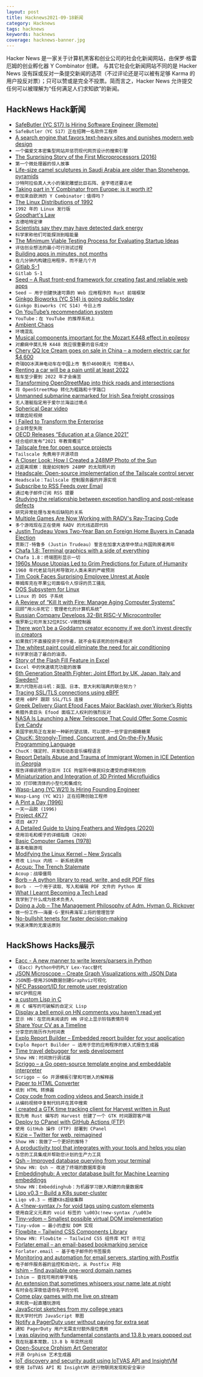 ```yaml
---
layout: post
title: Hacknews2021-09-18新闻
category: Hacknews
tags: hacknews
keywords: hacknews
coverage: hacknews-banner.jpg
---
```


Hacker News 是一家关于计算机黑客和创业公司的社会化新闻网站，由保罗·格雷厄姆的创业孵化器 Y Combinator 创建。
与其它社会化新闻网站不同的是 Hacker News 没有踩或反对一条提交新闻的选项（不过评论还是可以被有足够 Karma 的用户投反对票）；只可以赞或是完全不投票。简而言之，Hacker News 允许提交任何可以被理解为“任何满足人们求知欲”的新闻。

## HackNews Hack新闻


- [SafeButler (YC S17) Is Hiring Software Engineer (Remote)](https://www.safebutler.com/careers)
- `SafeButler（YC S17）正在招聘一名软件工程师`
- [A search engine that favors text-heavy sites and punishes modern web design](https://search.marginalia.nu/)
- `一个偏爱文本密集型网站并惩罚现代网页设计的搜索引擎`
- [The Surprising Story of the First Microprocessors (2016)](https://spectrum.ieee.org/the-surprising-story-of-the-first-microprocessors)
- `第一个微处理器的惊人故事`
- [Life-size camel sculptures in Saudi Arabia are older than Stonehenge, pyramids](https://www.smithsonianmag.com/smart-news/life-size-camel-sculptures-in-saudi-arabia-are-older-than-stonehenge-pyramids-of-giza-180978693/)
- `沙特阿拉伯真人大小的骆驼雕塑比巨石阵、金字塔还要古老`
- [Taking part in Y Combinator from Europe: is it worth it?](https://sifted.eu/articles/yc-combinator-alum-tips/)
- `参加来自欧洲的 Y Combinator：值得吗？`
- [The Linux Distributions of 1992](https://lunduke.substack.com/p/the-linux-distributions-of-1992)
- `1992 年的 Linux 发行版`
- [Goodhart's Law](https://en.wikipedia.org/wiki/Goodhart%27s_law)
- `古德哈特定律`
- [Scientists say they may have detected dark energy](https://phys.org/news/2021-09-dark-energy-scientists-possibility.html)
- `科学家称他们可能探测到暗能量`
- [The Minimum Viable Testing Process for Evaluating Startup Ideas](https://review.firstround.com/the-minimum-viable-testing-process-for-evaluating-startup-ideas)
- `评估创业想法的最小可行测试过程`
- [Building apps in minutes, not months](https://alexanderobenauer.com/labnotes/001/)
- `在几分钟内构建应用程序，而不是几个月`
- [Gitlab S-1](https://www.sec.gov/Archives/edgar/data/1653482/000162828021018818/gitlab-sx1.htm)
- `Gitlab S-1`
- [Seed – A Rust front-end framework for creating fast and reliable web apps](https://github.com/seed-rs/seed)
- `Seed – 用于创建快速可靠的 Web 应用程序的 Rust 前端框架`
- [Ginkgo Bioworks (YC S14) is going public today](https://blog.ycombinator.com/ginkgo-bioworks-s14-is-going-public-today/)
- `Ginkgo Bioworks (YC S14) 今日上市`
- [On YouTube’s recommendation system](https://blog.youtube/inside-youtube/on-youtubes-recommendation-system/)
- `YouTube：在 YouTube 的推荐系统上`
- [Ambient Chaos](https://neal.fun/ambient-chaos/)
- `环境混乱`
- [Musical components important for the Mozart K448 effect in epilepsy](https://www.nature.com/articles/s41598-021-95922-7)
- `对癫痫中莫扎特 K448 效应很重要的音乐成分`
- [Chery QQ Ice Cream goes on sale in China – a modern electric car for $4,600](https://gadgettendency.com/a-modern-electric-car-for-4600-chery-qq-ice-cream-goes-on-sale-in-china/)
- `奇瑞QQ冰淇淋电动车在中国上市 售价4600美元 可搭载4人`
- [Renting a car will be a pain until at least 2022](https://www.latimes.com/business/story/2021-09-13/car-rental-problems-persist-until-at-least-2022)
- `租车至少要到 2022 年才会痛苦`
- [Transforming OpenStreetMap into thick roads and intersections](https://a-b-street.github.io/docs/tech/map/geometry/index.html)
- `将 OpenStreetMap 转化为粗路和十字路口`
- [Unmanned submarine earmarked for Irish Sea freight crossings](https://www.bbc.co.uk/news/uk-northern-ireland-58571143)
- `无人潜艇指定用于爱尔兰海运过境点`
- [Spherical Gear video](https://www.youtube.com/watch?v=AHUv9Zda_48)
- `球面齿轮视频`
- [I Failed to Transform the Enterprise](https://anonyfox.com/blog/i-failed-to-transform-the-enterprise/)
- `企业转型失败`
- [OECD Releases “Education at a Glance 2021”](https://www.oecd-ilibrary.org/education/education-at-a-glance-2021_b35a14e5-en)
- `经合组织发布“2021 年教育概览”`
- [Tailscale free for open source projects](https://tailscale.com/blog/community-github-pricing/)
- `Tailscale 免费用于开源项目`
- [A Closer Look: How I Created a 248MP Photo of the Sun](https://petapixel.com/2021/09/15/a-closer-look-how-i-created-a-248mp-photo-of-the-sun/)
- `近距离观察：我是如何制作 248MP 的太阳照片的`
- [Headscale: Open-source implementation of the Tailscale control server](https://github.com/juanfont/headscale)
- `Headscale：Tailscale 控制服务器的开源实现`
- [Subscribe to RSS Feeds over Email](https://rssby.email/)
- `通过电子邮件订阅 RSS 提要`
- [Studying the relationship between exception handling and post-release defects](https://neverworkintheory.org/2021/09/16/exception-handling-practices-and-post-release-defects.html)
- `研究异常处理与发布后缺陷的关系`
- [Multiple Games Are Now Working with RADV's Ray-Tracing Code](https://www.phoronix.com/scan.php?page=news_item&px=RADV-Ray-Tracing-Multi-Games)
- `多个游戏现在正在使用 RADV 的光线追踪代码`
- [Justin Trudeau Vows Two-Year Ban on Foreign Home Buyers in Canada Election](https://www.bloomberg.com/news/articles/2021-08-24/trudeau-vows-two-year-ban-on-foreign-home-buyers-if-re-elected)
- `贾斯汀·特鲁多 (Justin Trudeau) 誓言在加拿大选举中禁止外国购房者两年`
- [Chafa 1.8: Terminal graphics with a side of everything](https://hpjansson.org/blag/2021/09/16/chafa-1-8-terminal-graphics-with-a-side-of-everything/)
- `Chafa 1.8：终端图形显示一切`
- [1960s Mouse Utopias Led to Grim Predictions for Future of Humanity](https://www.smithsonianmag.com/smart-news/how-mouse-utopias-1960s-led-grim-predictions-humans-180954423/)
- `1960 年代老鼠乌托邦导致对人类未来的严峻预测`
- [Tim Cook Faces Surprising Employee Unrest at Apple](https://www.nytimes.com/2021/09/17/technology/apple-employee-unrest.html)
- `蒂姆库克在苹果公司面临令人惊讶的员工骚乱`
- [DOS Subsystem for Linux](https://github.com/haileys/doslinux)
- `Linux 的 DOS 子系统`
- [A Review of “Kill It with Fire: Manage Aging Computer Systems”](https://www.usenix.org/publications/loginonline/kill-it-fire)
- `回顾“用火杀死它：管理老化的计算机系统”`
- [Russian Company Develops 32-Bit RISC-V Microcontroller](https://www.tomshardware.com/news/russian-risc-v-microcontroller)
- `俄罗斯公司开发32位RISC-V微控制器`
- [There won’t be a Goddamn creator economy if we don’t invest directly in creators](https://pizzaparty.substack.com/p/there-wont-be-a-goddamn-creator-economy)
- `如果我们不直接投资于创作者，就不会有该死的创作者经济`
- [The whitest paint could eliminate the need for air conditioning](https://news.yahoo.com/scientists-created-worlds-whitest-paint-163538024.html)
- `科学家创造了最白的油漆。`
- [Story of the Flash Fill Feature in Excel](https://blog.sigplan.org/2021/09/14/the-story-of-the-flash-fill-feature-in-excel/)
- `Excel 中的快速填充功能的故事`
- [6th Generation Stealth Fighter: Joint Effort by UK, Japan, Italy and Sweden?](https://www.19fortyfive.com/2021/09/6th-generation-stealth-fighter-joint-effort-by-uk-japan-italy-and-sweden/)
- `第六代隐形战斗机：英国、日本、意大利和瑞典的联合努力？`
- [Tracing SSL/TLS connections using eBPF](https://blog.px.dev/ebpf-openssl-tracing/)
- `使用 eBPF 跟踪 SSL/TLS 连接`
- [Greek Delivery Giant Efood Faces Major Backlash over Worker’s Rights](https://greekreporter.com/2021/09/17/greek-delivery-giant-efood-faces-major-backlash-over-workers-rights/)
- `希腊外卖巨头 Efood 面临工人权利的强烈反对`
- [NASA Is Launching a New Telescope That Could Offer Some Cosmic Eye Candy](https://www.npr.org/2021/09/16/1036600340/nasa-is-launching-a-new-telescope-that-could-offer-some-cosmic-eye-candy)
- `美国宇航局正在发射一种新的望远镜，可以提供一些宇宙的眼睛糖果`
- [ChucK: Strongly-Timed, Concurrent, and On-the-Fly Music Programming Language](https://chuck.cs.princeton.edu/)
- `ChucK：强定时、并发和动态音乐编程语言`
- [Report Details Abuse and Trauma of Immigrant Women in ICE Detention in Georgia](https://projectsouth.org/new-report-details-abuse-and-trauma-of-immigrant-women-in-ice-detention-in-georgia/)
- `报告详细说明乔治亚州 ICE 拘留所中移民妇女遭受的虐待和创伤`
- [Miniaturization and Integration of 3D Printed Microfluidics](https://rdcu.be/cxWVY)
- `3D 打印微流体的小型化和集成化`
- [Wasp-Lang (YC W21) Is Hiring Founding Engineer](item?id=28574293)
- `Wasp-Lang (YC W21) 正在招聘创始工程师`
- [A Pint a Day (1996)](https://www.chemistryworld.com/news/a-pint-a-day--/9706.article)
- `一天一品脱 (1996)`
- [Project 4K77](https://www.thestarwarstrilogy.com/project-4k77/)
- `项目 4K77`
- [A Detailed Guide to Using Feathers and Wedges (2020)](https://thestonetrust.org/guide-to-feathers-and-wedges/)
- `使用羽毛和楔子的详细指南（2020）`
- [Basic Computer Games (1978)](https://www.atariarchives.org/basicgames/)
- `基本电脑游戏`
- [Modifying the Linux Kernel – New Syscalls](https://codingkaiser.blog/2021/07/17/create-your-own-system-calls%e2%80%8a-%e2%80%8aprocess-weights/)
- `修改 Linux 内核 – 新系统调用`
- [Acoup: The Trench Stalemate](https://acoup.blog/2021/09/17/collections-no-mans-land-part-i-the-trench-stalemate/)
- `Acoup：战壕僵局`
- [Borb – A python library to read, write, and edit PDF files](https://borbpdf.com/)
- `Borb - 一个用于读取、写入和编辑 PDF 文件的 Python 库`
- [What I Learnt Becoming a Tech Lead](https://tomgamon.com/posts/things-i-have-learned-new-tech-lead/)
- `我学到了什么成为技术负责人`
- [Doing a Job – The Management Philosophy of Adm. Hyman G. Rickover](https://govleaders.org/rickover.htm)
- `做一份工作——海曼·G·里科弗海军上将的管理哲学`
- [No-bullshit tenets for faster decision-making](https://www.rubick.com/tenets-for-faster-decisionmaking)
- `快速决策的无废话原则`


## HackShows Hacks展示

- [ Eacc - A new manner to write lexers/parsers in Python](https://github.com/iogf/eacc)
- `（Eacc）Python中的PLY Lex-Yacc替代`
- [ JSON Microscope – Create Graph Visualizations with JSON Data](https://nounparse.com/)
- `JSON图–使用JSON数据创建Graphviz可视化`
- [ NFC Passport/ID for remote user registration](https://passportreader.app)
- `NFC护照应用`
- [ a custom Lisp in C](https://github.com/codr7/alisp)
- `用 C 编写的可破解的自定义 Lisp`
- [ Display a bell emoji on HN comments you haven't read yet](https://gist.github.com/linkdd/76fd57d02480c3e36a4e3f8ce39322b1)
- `显示 HN：在您尚未阅读的 HN 评论上显示铃铛表情符号`
- [ Share Your CV as a Timeline](http://puu.world/fe6caea2-dfec-4213-87ce-cacfabb23d70)
- `分享您的简历作为时间表`
- [ Explo Report Builder – Embedded report builder for your application](https://explo.co/report-builder)
- `Explo Report Builder – 适用于您的应用程序的嵌入式报告生成器`
- [ Time travel debugger for web development](https://www.replay.io/)
- `Show HN：时间旅行调试器`
- [ Scriggo – a Go open-source template engine and embeddable interpreter](https://github.com/open2b/scriggo)
- `Scriggo – Go 开源模板引擎和可嵌入的解释器`
- [ Paper to HTML Converter](https://papertohtml.org)
- `纸到 HTML 转换器`
- [ Copy code from coding videos and Search inside it](https://www.blckbx.ai/)
- `从编码视频中复制代码并在其中搜索`
- [ I created a GTK time tracking client for Harvest written in Rust](https://github.com/frenkel/timer-for-harvest)
- `我为用 Rust 编写的 Harvest 创建了一个 GTK 时间跟踪客户端`
- [ Deploy to CPanel with GitHub Actions (FTP)](https://gist.github.com/mahdyar/2b99f57e30ce28a459dcc728a1893e68)
- `使用 GitHub 操作 (FTP) 部署到 CPanel`
- [ Kizie – Twitter for web, reimagined](https://kizie.co)
- `Show HN：我做了一个更好的推特？`
- [ A productivity tool that integrates with your tools and helps you plan](http://taskablehq.com/)
- `与您的工具集成并帮助您计划的生产力工具`
- [ Qsh – Improved database querying from your terminal](https://github.com/muhmud/qsh)
- `Show HN: Qsh – 改进了终端的数据库查询`
- [ Embeddinghub: A vector database built for Machine Learning embeddings](https://github.com/featureform/embeddinghub)
- `Show HN：Embeddinghub：为机器学习嵌入构建的向量数据库`
- [ Liqo v0.3 – Build a K8s super-cluster](https://github.com/liqotech/liqo/)
- `Liqo v0.3 – 搭建K8s超级集群`
- [ A <!new-syntax /> for void tags using custom elements](https://github.com/i5ik/BANG)
- `使用自定义元素的 void 标签的 \u003c!new-syntax /\u003e`
- [ Tiny-vdom – Smallest possible virtual DOM implementation](https://github.com/aidenybai/tiny-vdom)
- `Tiny-vdom – 最小的虚拟 DOM 实现`
- [ Flowbite – Tailwind CSS Components Library](https://flowbite.com/docs/getting-started/introduction/)
- `Show HN: Flowbite – Tailwind CSS 组件库 MIT 许可证`
- [ Forlater.email – an email-based bookmarking service](https://forlater.email)
- `Forlater.email – 基于电子邮件的书签服务`
- [ Monitoring and automation for email servers, starting with Postfix](https://github.com/lightmeterio/ControlCenter)
- `电子邮件服务器的监控和自动化，从 Postfix 开始`
- [ Ishim – find available one-word domain names](https://ish.im/)
- `Ishim – 查找可用的单字域名`
- [ An extension that sometimes whispers your name late at night](https://chrome.google.com/webstore/detail/whispers/cnbiogmmebcodnfckkiipfjmdheklmkk)
- `有时会在深夜低语你名字的分机`
- [ Come play games with me live on stream](https://wimble.io/bram)
- `来和我一起直播玩游戏`
- [ JavaScript sketches from my college years](https://jsfiddle.net/user/victorqribeiro/)
- `我大学时代的 JavaScript 草图`
- [ Notify a PagerDuty user without paying for extra seat](https://pagerduty.disopt.com/)
- `通知 PagerDuty 用户无需支付额外座位费用`
- [ I was playing with fundamental constants and 13.8 b years popped out](item?id=28570546)
- `我在玩基本常数，13.8 b 年突然出现`
- [ Open-Source Orphism Art Generator](https://tool.graphics/orphism)
- `开源 Orphism 艺术生成器`
- [ IoT discovery and security audit using IoTVAS API and InsightVM](https://github.com/firmalyzer/iotvas-rapid7)
- `使用 IoTVAS API 和 InsightVM 进行物联网发现和安全审计`

